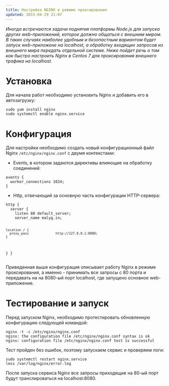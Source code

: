 ```yaml
---
title: Настройка NGINX в режиме проксирования
updated: 2015-04-29 21:07
---
```


<em>Иногда встречаются задачи поднятия платформы Node.js для запуска других web-приложений, которое должно общаться с внешним миром. В таких случаях наиболее удобным и безопастным вариантом будет запуск web-приложене на localhost, а обработку входящих запросов из внешнего мира передать отдельной системе. Ниже пойдет речь о том как быстро настроить Nginx в Centos 7 для проксирования внешнего трафика на localhost.</em><!--more-->
<h1>Установка</h1>
Для начала работ необходимо установить Nginx и добавить его в автозагрузку:
<pre><code>sudo yum install nginx  
sudo systemctl enable nginx.service  
</code></pre>
<h1>Конфигурация</h1>
Для настройки необходимо создать новый конфигурационный файл Nginx <code>/etc/nginx/nginx.conf</code> с двумя контекстами:
<ul>
	<li>Events, в котором задаются директивы влияющие на обработку соединений:</li>
</ul>
<pre><code>events {  
  worker_connections 1024;
}
</code></pre>
<ul>
	<li>Http, отвечающий за основную часть конфигурации HTTP-сервера:</li>
</ul>
<pre><code>http {  
  server {
    listen 80 default_server;
    server_name malyg.in;

    location / {
      proxy_pass              http://127.0.0.1:8080;
    }
  }
}
</code></pre>
Приведенная выше конфигурация описывает работу Nginx в режиме проксирования, а именно - принимать все запросы с 80 порта и передавать на на 8080-ый порт localhost, где запущено основное web-приложение.
<h1>Тестирование и запуск</h1>
Перед запуском Nginx, необходимо протестировать обновленную конфигурацию следующей командой:
<pre><code>nginx -t -c /etc/nginx/nginx.conf  
nginx: the configuration file /etc/nginx/nginx.conf syntax is ok  
nginx: configuration file /etc/nginx/nginx.conf test is successful  
</code></pre>
Тест пройден без ошибок, поэтому запускаем сервис и проверяем логи:
<pre><code>sudo systemctl restart nginx.service  
less /var/log/nginx/error.log  
</code></pre>
После запуска сервиса Nginx все запросы приходящие на 80-ый порт будут транслироваться на localhost:8080.